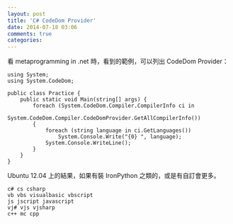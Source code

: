 ```yaml
---
layout: post
title: 'C# CodeDom Provider'
date: 2014-07-18 03:06
comments: true
categories: 
---
```

看 metaprogramming in .net 時，看到的範例，可以列出 CodeDom Provider：
```
using System;
using System.CodeDom;

public class Practice {
    public static void Main(string[] args) {
        foreach (System.CodeDom.Compiler.CompilerInfo ci in
            System.CodeDom.Compiler.CodeDomProvider.GetAllCompilerInfo())
        {
            foreach (string language in ci.GetLanguages())
                System.Console.Write("{0} ", language);
            System.Console.WriteLine();
        }
    }
}
```

Ubuntu 12.04 上的結果，如果有裝 IronPython 之類的，或是有自訂會更多。
```
c# cs csharp 
vb vbs visualbasic vbscript 
js jscript javascript 
vj# vjs vjsharp 
c++ mc cpp 
```
